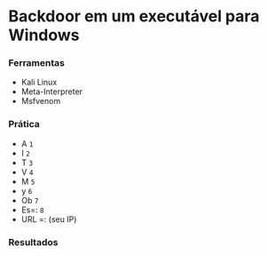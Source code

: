 # Backdoor em um executável para Windows

### Ferramentas

- Kali Linux
- Meta-Interpreter
- Msfvenom

### Prática

- A ``` 1 ```
- I ``` 2 ```
- T ``` 3 ```
- V ``` 4 ```
- M ```5 ```
- y ``` 6 ```
- Ob ``` 7 ```
- Es=: ``` 8 ```
- URL =: (seu IP)

### Resultados

